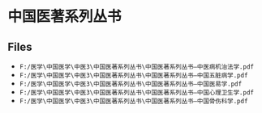 # 中国医著系列丛书

## Files

- `F:/医学\中国医学\中医3\中国医著系列丛书\中国医著系列丛书—中医病机治法学.pdf`
- `F:/医学\中国医学\中医3\中国医著系列丛书\中国医著系列丛书—中国五脏病学.pdf`
- `F:/医学\中国医学\中医3\中国医著系列丛书\中国医著系列丛书—中国医易学.pdf`
- `F:/医学\中国医学\中医3\中国医著系列丛书\中国医著系列丛书—中国心理卫生学.pdf`
- `F:/医学\中国医学\中医3\中国医著系列丛书\中国医著系列丛书—中国骨伤科学.pdf`
